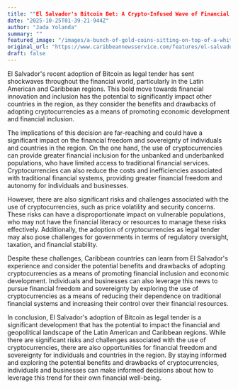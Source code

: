```yaml
---
title: ""El Salvador's Bitcoin Bet: A Crypto-Infused Wave of Financial Freedom Sweeping Across the Caribbean and Latin America""
date: "2025-10-25T01-39-21-944Z"
author: "Jada Yolanda"
summary: ""
featured_image: "/images/a-bunch-of-gold-coins-sitting-on-top-of-a-white-table-l3Rb7jHEQ1o-2025-10-25T01-39-21-944Z/header.jpg"
original_url: "https://www.caribbeannewsservice.com/features/el-salvadors-bitcoin-gamble-could-impact-the-caribbean/"
draft: false
---
```


El Salvador's recent adoption of Bitcoin as legal tender has sent shockwaves throughout the financial world, particularly in the Latin American and Caribbean regions. This bold move towards financial innovation and inclusion has the potential to significantly impact other countries in the region, as they consider the benefits and drawbacks of adopting cryptocurrencies as a means of promoting economic development and financial inclusion.

The implications of this decision are far-reaching and could have a significant impact on the financial freedom and sovereignty of individuals and countries in the region. On the one hand, the use of cryptocurrencies can provide greater financial inclusion for the unbanked and underbanked populations, who have limited access to traditional financial services. Cryptocurrencies can also reduce the costs and inefficiencies associated with traditional financial systems, providing greater financial freedom and autonomy for individuals and businesses.

However, there are also significant risks and challenges associated with the use of cryptocurrencies, such as price volatility and security concerns. These risks can have a disproportionate impact on vulnerable populations, who may not have the financial literacy or resources to manage these risks effectively. Additionally, the adoption of cryptocurrencies as legal tender may also pose challenges for governments in terms of regulatory oversight, taxation, and financial stability.

Despite these challenges, Caribbean countries can learn from El Salvador's experience and consider the potential benefits and drawbacks of adopting cryptocurrencies as a means of promoting financial inclusion and economic development. Individuals and businesses can also leverage this news to pursue financial freedom and sovereignty by exploring the use of cryptocurrencies as a means of reducing their dependence on traditional financial systems and increasing their control over their financial resources.

In conclusion, El Salvador's adoption of Bitcoin as legal tender is a significant development that has the potential to impact the financial and geopolitical landscape of the Latin American and Caribbean regions. While there are significant risks and challenges associated with the use of cryptocurrencies, there are also opportunities for financial freedom and sovereignty for individuals and countries in the region. By staying informed and exploring the potential benefits and drawbacks of cryptocurrencies, individuals and businesses can make informed decisions about how to leverage this trend for their own financial well-being.
